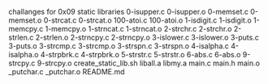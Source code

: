 challanges for 0x09 static libraries
0-isupper.c
0-isupper.o
0-memset.c
0-memset.o
0-strcat.c
0-strcat.o
100-atoi.c
100-atoi.o
1-isdigit.c
1-isdigit.o
1-memcpy.c
1-memcpy.o
1-strncat.c
1-strncat.o
2-strchr.c
2-strchr.o
2-strlen.c
2-strlen.o
2-strncpy.c
2-strncpy.o
3-islower.c
3-islower.o
3-puts.c
3-puts.o
3-strcmp.c
3-strcmp.o
3-strspn.c
3-strspn.o
4-isalpha.c
4-isalpha.o
4-strpbrk.c
4-strpbrk.o
5-strstr.c
5-strstr.o
6-abs.c
6-abs.o
9-strcpy.c
9-strcpy.o
create_static_lib.sh
liball.a
libmy.a
main.c
main.h
main.o
_putchar.c
_putchar.o
README.md
